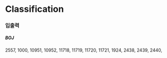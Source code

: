 # Classification

### 입출력
##### BOJ
2557, 1000, 10951, 10952, 11718, 11719, 11720, 11721, 1924, 2438, 2439, 2440, 
